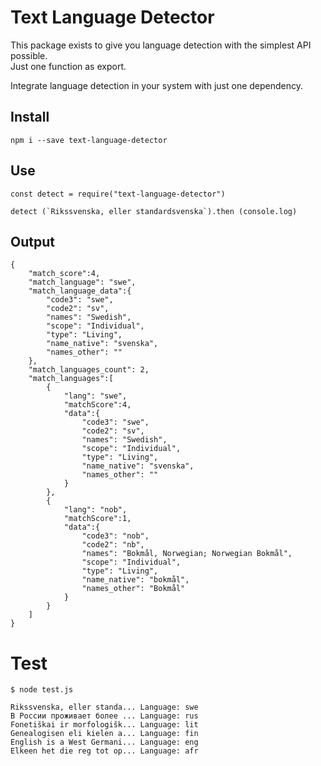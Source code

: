 # Text Language Detector

This package exists to give you language detection with the simplest API possible.  
Just one function as export.  
  
Integrate language detection in your system with just one dependency.

## Install
```
npm i --save text-language-detector
```

## Use
```
const detect = require("text-language-detector")

detect (`Rikssvenska, eller standardsvenska`).then (console.log)
```
## Output
```
{
	"match_score":4,
	"match_language": "swe",
	"match_language_data":{
		"code3": "swe",
		"code2": "sv",
		"names": "Swedish",
		"scope": "Individual",
		"type": "Living",
		"name_native": "svenska",
		"names_other": ""
	},
	"match_languages_count": 2,
	"match_languages":[
		{
			"lang": "swe",
			"matchScore":4,
			"data":{
				"code3": "swe",
				"code2": "sv",
				"names": "Swedish",
				"scope": "Individual",
				"type": "Living",
				"name_native": "svenska",
				"names_other": ""
			}
		},
		{
			"lang": "nob",
			"matchScore":1,
			"data":{
				"code3": "nob",
				"code2": "nb",
				"names": "Bokmål, Norwegian; Norwegian Bokmål",
				"scope": "Individual",
				"type": "Living",
				"name_native": "bokmål",
				"names_other": "Bokmål"
			}
		}
	]
}

```

# Test
```
$ node test.js
```
```
Rikssvenska, eller standa... Language: swe
В России проживает более ... Language: rus
Fonetiškai ir morfologišk... Language: lit
Genealogisen eli kielen a... Language: fin
English is a West Germani... Language: eng
Elkeen het die reg tot op... Language: afr
```